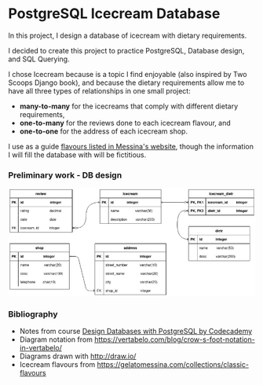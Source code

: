 # PostgreSQL Icecream Database

In this project, I design a database of icecream with dietary requirements.

I decided to create this project to practice PostgreSQL, Database design, and SQL Querying.

I chose Icecream because is a topic I find enjoyable (also inspired by Two Scoops Django book), and because the dietary requirements allow me to have all three types of relationships in one small project: 
- **many-to-many** for the icecreams that comply with different dietary requirements, 
- **one-to-many** for the reviews done to each icecream flavour, and 
- **one-to-one** for the address of each icecream shop.

I use as a guide [flavours listed in Messina's website](./media/inspiration.jpg), though the information I will fill the database with will be fictitious.

### Preliminary work - DB design 


<img src="./media/diagram.jpg" width="700" />


### Bibliography
- Notes from course [Design Databases with PostgreSQL by Codecademy](https://www.codecademy.com/learn/paths/design-databases-with-postgresql)
- Diagram notation from https://vertabelo.com/blog/crow-s-foot-notation-in-vertabelo/
- Diagrams drawn with http://draw.io/
- Icecream flavours from https://gelatomessina.com/collections/classic-flavours
